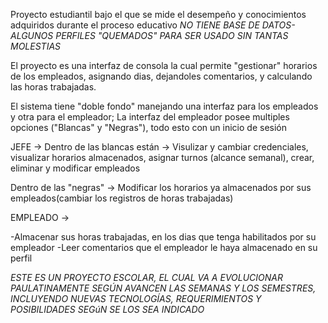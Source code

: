 Proyecto estudiantil bajo el que se mide el desempeño y conocimientos adquiridos durante el proceso educativo
*NO TIENE BASE DE DATOS- ALGUNOS PERFILES "QUEMADOS" PARA SER USADO SIN TANTAS MOLESTIAS*

El proyecto es una interfaz de consola la cual permite "gestionar" horarios de los empleados, asignando dias, dejandoles comentarios, y calculando las horas trabajadas.

El sistema tiene "doble fondo" manejando una interfaz para los empleados y otra para el empleador; La interfaz del empleador posee multiples opciones ("Blancas" y "Negras"), todo esto con un inicio de sesión 

JEFE ->
  Dentro de las blancas están -> Visulizar y cambiar credenciales, visualizar horarios almacenados, asignar turnos (alcance semanal), crear, eliminar y modificar empleados

  Dentro de las "negras" -> Modificar los horarios ya almacenados por sus empleados(cambiar los registros de horas trabajadas)

EMPLEADO ->

  -Almacenar sus horas trabajadas, en los dias que tenga habilitados por su empleador
  -Leer comentarios que el empleador le haya almacenado en su perfil

  *ESTE ES UN PROYECTO ESCOLAR, EL CUAL VA A EVOLUCIONAR PAULATINAMENTE SEGÚN AVANCEN LAS SEMANAS Y LOS SEMESTRES, INCLUYENDO NUEVAS TECNOLOGÍAS, REQUERIMIENTOS Y POSIBILIDADES SEGúN SE LOS SEA INDICADO*
  
  
